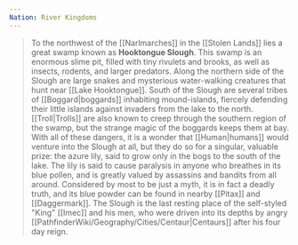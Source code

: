 ```yaml
---
Nation: River Kingdoms
---
```


> To the northwest of the [[Narlmarches]] in the [[Stolen Lands]] lies a great swamp known as **Hooktongue Slough**. This swamp is an enormous slime pit, filled with tiny rivulets and brooks, as well as insects, rodents, and larger predators. Along the northern side of the Slough are large snakes and mysterious water-walking creatures that hunt near [[Lake Hooktongue]]. South of the Slough are several tribes of [[Boggard|boggards]] inhabiting mound-islands, fiercely defending their little islands against invaders from the lake to the north. [[Troll|Trolls]] are also known to creep through the southern region of the swamp, but the strange magic of the boggards keeps them at bay.
> With all of these dangers, it is a wonder that [[Human|humans]] would venture into the Slough at all, but they do so for a singular, valuable prize: the azure lily, said to grow only in the bogs to the south of the lake. The lily is said to cause paralysis in anyone who breathes in its blue pollen, and is greatly valued by assassins and bandits from all around. Considered by most to be just a myth, it is in fact a deadly truth, and its blue powder can be found in nearby [[Pitax]] and [[Daggermark]].
> The Slough is the last resting place of the self-styled "King" [[Imec]] and his men, who were driven into its depths by angry [[PathfinderWiki/Geography/Cities/Centaur|Centaurs]] after his four day reign.







